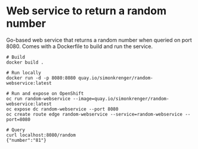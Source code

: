 # Web service to return a random number

Go-based web service that returns a random number when queried on port 8080. Comes with a Dockerfile to build and run the service.

```
# Build
docker build .

# Run locally
docker run -d -p 8080:8080 quay.io/simonkrenger/random-webservice:latest

# Run and expose on OpenShift
oc run random-webservice --image=quay.io/simonkrenger/random-webservice:latest
oc expose dc random-webservice --port 8080
oc create route edge random-webservice --service=random-webservice --port=8080

# Query
curl localhost:8080/random
{"number":"81"}
```
